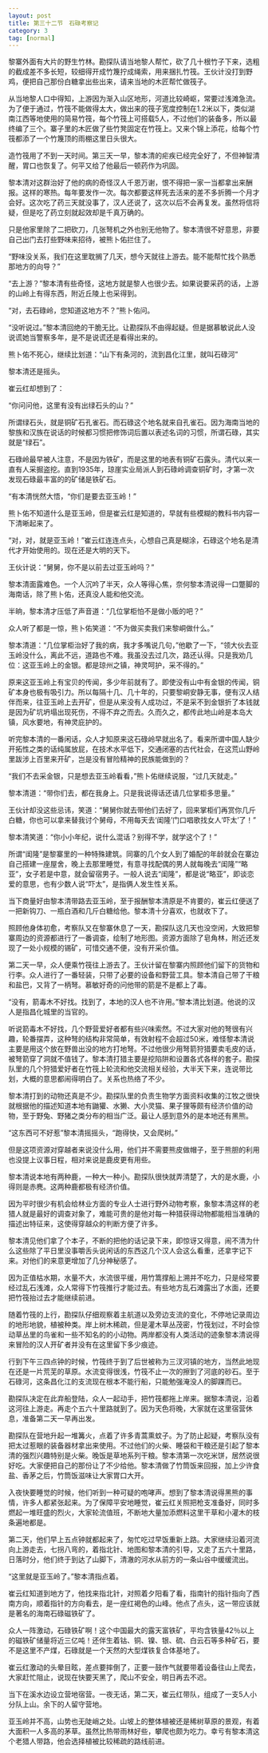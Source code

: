 ```yaml
---
layout: post
title: 第三十二节　石碌考察记
category: 3
tag: [normal]
---
```


黎寨外面有大片的野生竹林。勘探队请当地黎人帮忙，砍了几十根竹子下来，选粗的截成差不多长短，较细得开成竹篾拧成绳索，用来捆扎竹筏。王伙计没打到野鸡，便把自己那份白糖拿出些出来，请来当地的木匠帮忙做筏子。

从当地黎人口中得知，上游因为渐入山区地形，河道比较崎岖，常要过浅滩急流。为了便于通过，竹筏不能做得太大，做出来的筏子宽度控制在1.2米以下，类似湖南江西等地使用的简易竹筏，每个竹筏上可搭载5人，不过他们的装备多，所以最终编了三个。寨子里的木匠做了些竹凳固定在竹筏上。又来个锦上添花，给每个竹筏都添了一个竹篾顶的雨棚这里日头很大。

造竹筏用了不到一天时间。第三天一早，黎本清的疟疾已经完全好了，不但神智清醒，胃口也恢复了。何平又给了他最后一顿药作为巩固。

黎本清对这群治好了他的病的奇怪汉人千恩万谢，恨不得把一家一当都拿出来酬报。这样的寒热。每年要发作一次。每次都要这样死去活来的差不多折腾一个月才会好。这次吃了药三天就没事了，汉人还说了，这次以后不会再复发。虽然将信将疑，但是吃了药立刻就起效却是千真万确的。

只是他家里除了二把砍刀，几张弩机之外也别无他物了。黎本清很不好意思，非要自己出门去打些野味来招待，被熊卜佑拦住了。

“野味没关系，我们在这里耽搁了几天，想今天就往上游去。能不能帮忙找个熟悉那地方的向导？”

“去上游？”黎本清有些奇怪，这地方就是黎人也很少去。如果说要采药的话，上游的山岭上有得东西，附近丘陵上也采得到。

“对，去石碌岭，您知道这地方不？”熊卜佑问。

“没听说过。”黎本清回绝的干脆无比。让勘探队不由得起疑。但是据慕敏说此人没说谎她当警察多年，是不是说谎还是看得出来的。

熊卜佑不死心，继续比划道：“山下有条河的，流到昌化江里，就叫石碌河”

黎本清还是摇头。

崔云红却想到了：

“你问问他，这里有没有出绿石头的山？”

所谓绿石头，就是铜矿石孔雀石。而石碌这个地名就来自孔雀石。因为海南当地的黎族和汉族在说话的时候都习惯把修饰词后置以表述名词的习惯，所谓石碌，其实就是“绿石”。

石碌岭最早被人注意，不是因为铁矿，而是这里的地表有铜矿石露头。清代以来一直有人采掘盗挖。直到1935年，琼崖实业局派人到石碌岭调查铜矿时，才第一次发现石碌最丰富的的矿储是铁矿石。

“有本清恍然大悟，“你们是要去亚玉岭！”

熊卜佑不知道什么是亚玉岭，但是崔云红是知道的，早就有些模糊的教科书内容一下清晰起来了。

“对，对，就是亚玉岭！”崔云红连连点头，心想自己真是糊涂，石碌这个地名是清代才开始使用的。现在还是大明的天下。

王伙计说：“舅舅，你不是以前去过亚玉岭吗？”

黎本清面露难色。一个人沉吟了半天，众人等得心焦，奈何黎本清说得一口蹩脚的海南话，除了熊卜佑，还真没人能和他交流。

半晌，黎本清才压低了声音道：“几位掌柜怕不是做小贩的吧？”

众人听了都是一惊，熊卜佑笑道：“不为做买卖我们来黎峒做什么。”

黎本清道：“几位掌柜治好了我的病，我才多嘴说几句，”他歇了一下，“领大伙去亚玉岭没什么，离此不远，道路也不难。我虽没去过几次，路还认得。只是我劝几位：这亚玉岭上的金银。都是琼州之镇，神灵呵护，采不得的。”

原来这亚玉岭上有宝贝的传闻，多少年前就有了。即使没有山中有金银的传闻，铜矿本身也极有吸引力。所以每隔十几、几十年的，只要黎峒安静无事，便有汉人结伴而来，往亚玉岭上去开矿，但是从来没有人成功过，不是采不到金银折了本钱就是因为矿坑坍塌出现死伤，不得不弃之而去。久而久之，都传此地山岭是本岛大镇，风水要地，有神灵庇护的。

听完黎本清的一番闲话，众人才知原来这石碌岭早就出名了。看来所谓中国人缺少开拓性之类的话纯属放屁，在技术水平低下，交通闭塞的古代社会，在这荒山野岭里跋涉上百里来开矿，岂是没有冒险精神的民族能做到的？

“我们不去采金银，只是想去亚玉岭看看，”熊卜佑继续说服，“过几天就走。”

黎本清道：“带你们去，都在我身上。只是我说得话还请几位掌柜多思量。”

王伙计却没这些忌讳，笑道：“舅舅你就去带他们去好了，回来掌柜们再赏你几斤白糖，你也可以拿来替我讨个舅母，不用每天去‘闺隆’门口唱歌找女人‘吓太’了！”

黎本清笑道：“你小小年纪，说什么混话？别得不学，就学这个了！”

所谓“闺隆”是黎寨里的一种特殊建筑。同寨的几个女人到了婚配的年龄就会在寨边自己搭建一座屋舍，晚上去那里睡觉，有意寻找配偶的男人就每晚去“闺隆”“略亚”，女子若是中意，就会留宿男子。一般人说去“闺隆”，都是说“略亚”，即谈恋爱的意思，也有少数人说“吓太”，是指俩人发生性关系。

当下商量好由黎本清带路去亚玉岭，至于报酬黎本清原是不肯要的，崔云红便送了一把新钩刀、一瓶白酒和几斤白糖给他。黎本清十分喜欢，也就收下了。

照顾他身体初愈，考察队又在黎寨休息了一天，勘探队这几天也没空闲，大致把黎寨周边的资源都进行了一番调查，绘制了地形图。资源方面除了皂角林，附近还发现了一处小规模的锡矿，可惜交通不便，没有开采价值。

第二天一早，众人便乘竹筏往上游去了。王伙计留在黎寨内照顾他们留下的货物和行李。众人进行了一番轻装，只带了必要的设备和野营工具。黎本清自己带了干粮和盐巴，又背了一柄弩。慕敏好奇的问他带的箭是不是都上了毒。

“没有，箭毒木不好找。找到了，本地的汉人也不许用。”黎本清比划道。他说的汉人是指昌化城里的当官的。

听说箭毒木不好找，几个野营爱好者都有些兴味索然。不过大家对他的弩很有兴趣，轮番摆弄，这种弩的结构非常简单，有效射程不会超过50米，难怪黎本清说主要是用这个放在野兽出没的地方打地弩。不过他很少用弩箭狩猎要卖毛皮的话，被弩箭穿了洞就不值钱了。黎本清打猎主要是挖陷阱和设置各式各样的套子。勘探队里的几个狩猎爱好者在竹筏上轮流和他交流相关经验，大半天下来，连说带比划，大概的意思都闹得明白了。关系也热络了不少。

黎本清打到的动物还真是不少。勘探队里的负责生物学方面资料收集的江牧之很快就根据他的描述知道本地有鼬獾、水獭、大小灵猫、果子狸等颇有经济价值的动物，至于野兔、野猪之类分布的相当广泛。最让人感到意外的是本地还有黑熊。

“这东西可不好惹”黎本清摇摇头，“跑得快，又会爬树。”

但是这项资源对穿越者来说没什么用，他们并不需要熊皮做帽子，至于熊胆的利用也没提上议事日程，相对来说是鹿皮更有用些。

黎本清说本地有两种鹿，一种大一种小。勘探队很快就弄清楚了，大的是水鹿，小得则是赤麂。这两种鹿都极有经济价值。

因为平时很少有机会给林业方面的专业人士进行野外动物考察，象黎本清这样的老猎人就是最好的调查对象了，难能可贵的是他对每一种猎获得动物都能相当准确的描述出特征来，这使得穿越众的判断方便了许多。

黎本清见他们拿了个本子，不断的把他的话记录下来，即惊讶又得意，闹不清为什么这些除了平日里没事嚼舌头说闲话的东西这几个汉人会这么看重，还拿字记下来。对他们的来意更增加了几分神秘感了。

因为正值枯水期，水量不大，水流很平缓，用竹篙撑船上溯并不吃力，只是经常要经过乱石浅滩，众人常得下竹筏推行才能过去。有些地方乱石滩露出了水面，还要把竹筏抬过去才能继续前进。

随着竹筏的上行，勘探队仔细观察着主航道以及旁边支流的变化，不停地记录周边的地形地貌，植被种类。岸上树木稀疏，但是灌木草丛茂密，竹筏划过，不时会惊动草丛里的鸟雀和一些不知名的的小动物。两岸都没有人类活动的迹象黎本清说得来冒险的汉人开矿者并没有在这里留下多少痕迹。

行到下午三四点钟的时候，竹筏终于到了后世被称为三汊河镇的地方，当然此地现在还是一片荒芜的草原。水流变得很浅，竹筏不止一次的擦到了河底的砂石。至于石碌河，这条昌化江的支流现在根本不能行船，只能勉强淹没人的脚踝而已。

勘探队决定在此弃船登陆，众人一起动手，把竹筏都拖上岸来。据黎本清说，沿着这河往上游走。再走个五六十里路就到了。因为天色将晚，大家就在这里宿营休息，准备第二天一早再出发。

勘探队在营地升起一堆篝火，点着了许多青蒿熏蚊子。为了防止起疑，考察队没有把太过惹眼的装备器材拿出来使用。不过他们的火柴、睡袋和干粮还是引起了黎本清的强烈兴趣特别是火柴。晚饭是草地系列干粮。黎本清第一次吃米饼，居然说很好吃。大家便把自己的那份让了不少给他。黎本清做了竹筒饭来回报，加上少许食盐、香茅之后，竹筒饭滋味让大家胃口大开。

入夜快要睡觉的时候，他们听到一种可疑的咆哮声。想到了黎本清说得黑熊的事情，许多人都紧张起来。为了保障平安地睡觉，崔云红关照把枪支准备好，同时多燃起一堆旺盛的烈火，大家轮流值班，不断地大量加添燃料这里干草和小灌木的枝条遍地都是。

第二天，他们早上五点钟就都起来了，匆忙吃过早饭重新上路。大家继续沿着河流向上游走去，七拐八弯的，着指北针、地图和黎本清的引导，又走了五六十里路，日落时分，他们终于到达了山脚下，清澈的河水从前方的一条山谷中缓缓流出。

“这里就是亚玉岭了。”黎本清指点着。

崔云红知道到地方了，他找来指北针，对照着夕阳看了看，指南针的指针指向了西南方向，顺着指针的方向看去，是一座红褐色的山峰。他点了点头，这一带应该就是著名的海南石碌磁铁矿了。

众人一阵激动，石碌铁矿啊！这个中国最大的露天富铁矿，平均含铁量42％以上的磁铁矿储量将近三亿吨！还伴生着钴、铜、镍、银、硫、白云石等多种矿石，要不是这里不产煤，石碌就是一个天然的大型煤铁复合体基地了。

崔云红激动的头晕目眩，差点要摔倒了，正要一鼓作气就要带着设备往山上爬去，大家赶忙阻止，说现在快要天黑了，爬山不安全，明日再去不迟。

当下在溪水边设立营地宿营。一夜无话，第二天，崔云红带队，组成了一支5人小分队上山。余下的人留守营地。

亚玉岭并不高，山势也无陡峭之处。山坡上的整体植被还是稀树草原的景观，有着大面积一人多高的茅草。虽然比热带雨林好些，攀爬也颇为吃力。幸亏有黎本清这个老猎人带路，他会选择植被比较稀疏的路线前进。